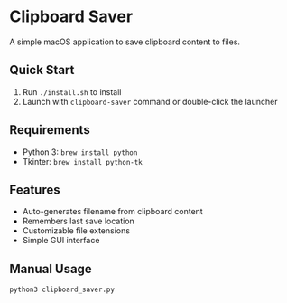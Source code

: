# Clipboard Saver

A simple macOS application to save clipboard content to files.

## Quick Start

1. Run `./install.sh` to install
2. Launch with `clipboard-saver` command or double-click the launcher

## Requirements

- Python 3: `brew install python`
- Tkinter: `brew install python-tk`

## Features

- Auto-generates filename from clipboard content
- Remembers last save location
- Customizable file extensions
- Simple GUI interface

## Manual Usage

```bash
python3 clipboard_saver.py
```
